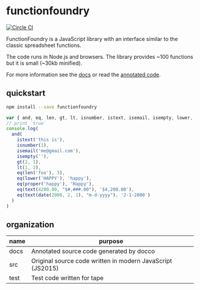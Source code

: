 # functionfoundry

[![Circle CI](https://circleci.com/gh/FunctionFoundry/functionfoundry.svg?style=svg)](https://circleci.com/gh/FunctionFoundry)

FunctionFoundry is a JavaScript library with an interface similar to the classic spreadsheet functions.

The code runs in Node.js and browsers. The library provides ~100 functions but it is small (~30kb minified).

For more information see the [docs](./Docs.org) or read the [annotated code](http://functionfoundry.github.io/functionfoundry/docs/).

## quickstart

```sh
npm install --save functionfoundry
```

```js
var { and, eq, len, gt, lt, isnumber, istext, isemail, isempty, lower, proper, text, date} = require('functionfoundry')
// print `true`
console.log(
  and(
    istext('this is'),
    isnumber(1),
    isemail('me@gmail.com'),
    isempty(''),
    gt(2, 1),
    lt(1, 2),
    eq(len('foo'), 3),
    eq(lower('HAPPY'), 'happy'),
    eq(proper('happy'), 'Happy'),
    eq(text(4200.00, "$#,###.00"), '$4,200.00'),
    eq(text(date(2000, 2, 1), "m-d-yyyy"), '2-1-2000')
  )
)
```

## organization

| name | purpose |
| ------------- | ----------- |
|docs| Annotated source code generated by docco |
|src| Original source code written in modern JavaScript (JS2015) |
|test| Test code written for tape |
